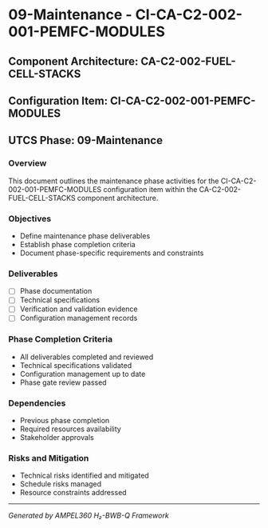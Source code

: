 # 09-Maintenance - CI-CA-C2-002-001-PEMFC-MODULES

## Component Architecture: CA-C2-002-FUEL-CELL-STACKS
## Configuration Item: CI-CA-C2-002-001-PEMFC-MODULES
## UTCS Phase: 09-Maintenance

### Overview
This document outlines the maintenance phase activities for the CI-CA-C2-002-001-PEMFC-MODULES configuration item within the CA-C2-002-FUEL-CELL-STACKS component architecture.

### Objectives
- Define maintenance phase deliverables
- Establish phase completion criteria
- Document phase-specific requirements and constraints

### Deliverables
- [ ] Phase documentation
- [ ] Technical specifications
- [ ] Verification and validation evidence
- [ ] Configuration management records

### Phase Completion Criteria
- All deliverables completed and reviewed
- Technical specifications validated
- Configuration management up to date
- Phase gate review passed

### Dependencies
- Previous phase completion
- Required resources availability
- Stakeholder approvals

### Risks and Mitigation
- Technical risks identified and mitigated
- Schedule risks managed
- Resource constraints addressed

---
*Generated by AMPEL360 H₂-BWB-Q Framework*
